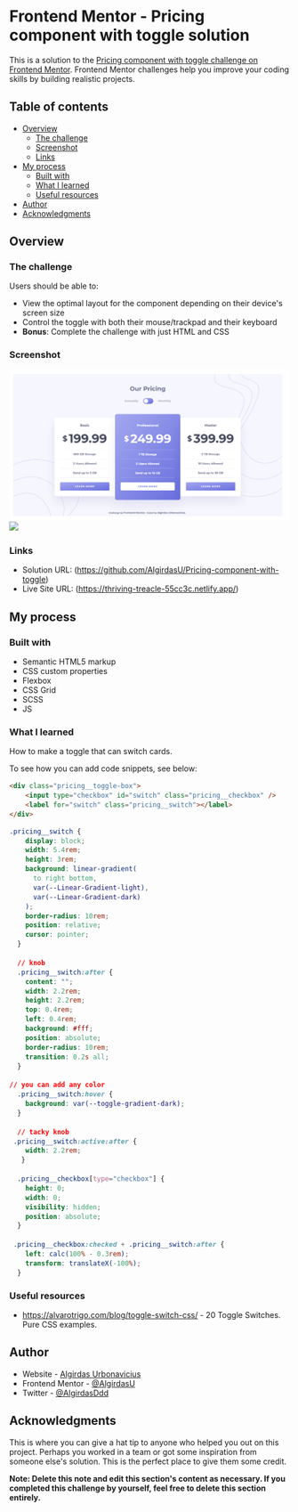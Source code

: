 # Frontend Mentor - Pricing component with toggle solution

This is a solution to the [Pricing component with toggle challenge on Frontend Mentor](https://www.frontendmentor.io/challenges/pricing-component-with-toggle-8vPwRMIC). Frontend Mentor challenges help you improve your coding skills by building realistic projects. 

## Table of contents

- [Overview](#overview)
  - [The challenge](#the-challenge)
  - [Screenshot](#screenshot)
  - [Links](#links)
- [My process](#my-process)
  - [Built with](#built-with)
  - [What I learned](#what-i-learned)
  - [Useful resources](#useful-resources)
- [Author](#author)
- [Acknowledgments](#acknowledgments)

## Overview

### The challenge

Users should be able to:

- View the optimal layout for the component depending on their device's screen size
- Control the toggle with both their mouse/trackpad and their keyboard
- **Bonus**: Complete the challenge with just HTML and CSS

### Screenshot

![](images/annually.png)
![](images/mobile01.png)

### Links

- Solution URL: (https://github.com/AlgirdasU/Pricing-component-with-toggle)
- Live Site URL: (https://thriving-treacle-55cc3c.netlify.app/)

## My process

### Built with

- Semantic HTML5 markup
- CSS custom properties
- Flexbox
- CSS Grid
- SCSS
- JS

### What I learned

How to make a toggle that can switch cards.

To see how you can add code snippets, see below:

```html
<div class="pricing__toggle-box">
    <input type="checkbox" id="switch" class="pricing__checkbox" />
    <label for="switch" class="pricing__switch"></label>
</div>
```
```css
.pricing__switch {
    display: block;
    width: 5.4rem;
    height: 3rem;
    background: linear-gradient(
      to right bottom,
      var(--Linear-Gradient-light),
      var(--Linear-Gradient-dark)
    );
    border-radius: 10rem;
    position: relative;
    cursor: pointer;
  }

  // knob
  .pricing__switch:after {
    content: "";
    width: 2.2rem;
    height: 2.2rem;
    top: 0.4rem;
    left: 0.4rem;
    background: #fff;
    position: absolute;
    border-radius: 10rem;
    transition: 0.2s all;
  }

// you can add any color
  .pricing__switch:hover {
    background: var(--toggle-gradient-dark);
  }

  // tacky knob
 .pricing__switch:active:after {
    width: 2.2rem;
   }

  .pricing__checkbox[type="checkbox"] {
    height: 0;
    width: 0;
    visibility: hidden;
    position: absolute;
  }

 .pricing__checkbox:checked + .pricing__switch:after {
    left: calc(100% - 0.3rem);
    transform: translateX(-100%);
  }
```

### Useful resources

- https://alvarotrigo.com/blog/toggle-switch-css/ - 20 Toggle Switches. Pure CSS examples.

## Author

- Website - [Algirdas Urbonavicius](https://github.com/AlgirdasU/Pricing-component-with-toggle)
- Frontend Mentor - [@AlgirdasU](https://www.frontendmentor.io/profile/AlgirdasU)
- Twitter - [@AlgirdasDdd](https://twitter.com/algirdasddd)


## Acknowledgments

This is where you can give a hat tip to anyone who helped you out on this project. Perhaps you worked in a team or got some inspiration from someone else's solution. This is the perfect place to give them some credit.

**Note: Delete this note and edit this section's content as necessary. If you completed this challenge by yourself, feel free to delete this section entirely.**
